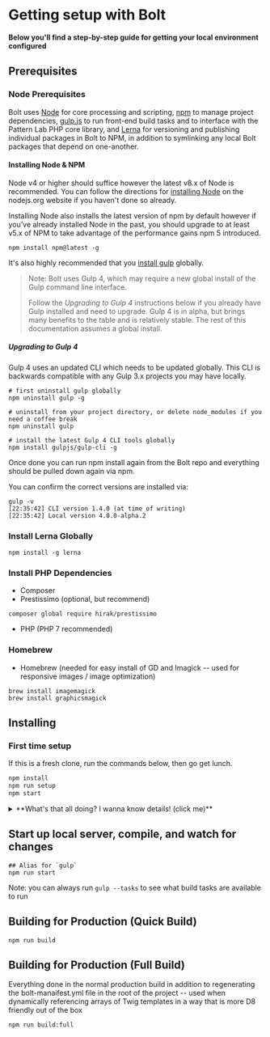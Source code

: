 # Getting setup with Bolt
**Below you'll find a step-by-step guide for getting your local environment configured**

## Prerequisites
### **Node Prerequisites**
Bolt uses [Node](https://nodejs.org) for core processing and scripting, [npm](https://www.npmjs.com/) to manage project dependencies, [gulp.js](http://gulpjs.com/) to run front-end build tasks and to interface with the Pattern Lab PHP core library, and [Lerna](https://github.com/lerna/lerna) for versioning and publishing individual packages in Bolt to NPM, in addition to symlinking any local Bolt packages that depend on one-another.

#### Installing Node & NPM
Node v4 or higher should suffice however the latest v8.x of Node is recommended. You can follow the directions for [installing Node](https://nodejs.org/en/download/current/) on the nodejs.org website if you haven't done so already.

Installing Node also installs the latest version of npm by default however if you’ve already installed Node in the past, you should upgrade to at least v5.x of NPM to take advantage of the performance gains npm 5 introduced. 

```
npm install npm@latest -g 
```

It's also highly recommended that you [install gulp](hhttps://github.com/gulpjs/gulp/blob/4.0/docs/getting-started.md) globally.

> Note: Bolt uses Gulp 4, which may require a new global install of the Gulp command line interface.
> 
> Follow the *Upgrading to Gulp 4* instructions below if you already have Gulp installed and need to upgrade. Gulp 4 is in alpha, but brings many benefits to the table and is relatively stable. The rest of this documentation assumes a global install.

##### Upgrading to Gulp 4
Gulp 4 uses an updated CLI which needs to be updated globally. This CLI is backwards compatible with any Gulp 3.x projects you may have locally.

```
# first uninstall gulp globally
npm uninstall gulp -g

# uninstall from your project directory, or delete node_modules if you need a coffee break
npm uninstall gulp

# install the latest Gulp 4 CLI tools globally
npm install gulpjs/gulp-cli -g
```

Once done you can run npm install again from the Bolt repo and everything should be pulled down again via npm.

You can confirm the correct versions are installed via:
```
gulp -v
[22:35:42] CLI version 1.4.0 (at time of writing)
[22:35:42] Local version 4.0.0-alpha.2
```


### Install Lerna Globally
```
npm install -g lerna
```


### Install PHP Dependencies
- Composer
- Prestissimo (optional, but recommend)
```
composer global require hirak/prestissimo
```
- PHP (PHP 7 recommended)

### Homebrew
- Homebrew (needed for easy install of GD and Imagick -- used for responsive images / image optimization)

```
brew install imagemagick
brew install graphicsmagick
```


## Installing

### First time setup

If this is a fresh clone, run the commands below, then go get lunch.

```bash
npm install
npm run setup
npm start
```

<details>
<summary>**What's that all doing? I wanna know details! (click me)**</summary>
Well, since you asked:

- `npm install` - Installing node dependencies listed in `package.json` into `node_modules/`
- `npm run setup` - This runs these commands:
    - `npm run bootstrap` - Runs `lerna bootstrap --hoist` 
        - Looks at `lerna.json` to find where all packages are, then goes to those directories and runs `npm install`. 
        - Since we use `--hoist`, that installs shared dependencies up in the repo roots `node_modules/` folder.
    - `npm run composer:setup`
        - Checks to see if this is a fresh install and if not:
        - deletes `composer.lock` and `vendor`
        - Runs `composer install` to get dependencies from `composer.json` and put them in `vendor`, these are mainly Pattern Lab dependencies.
- `npm start`
    - Compiles everything
    - Starts watches on files that will trigger builds for what was changed
    - Starts up a server

</details>

## Start up local server, compile, and watch for changes
```
## Alias for `gulp`
npm run start
```

Note: you can always run `gulp --tasks` to see what build tasks are available to run

## Building for Production (Quick Build)
```
npm run build
```

## Building for Production (Full Build)
Everything done in the normal production build in addition to regenerating the bolt-manaifest.yml file in the root of the project -- used when dynamically referencing arrays of Twig templates in a way that is more D8 friendly out of the box
```
npm run build:full
```